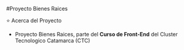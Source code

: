 #Proyecto Bienes Raices

⭐ Acerca del Proyecto

- Proyecto Bienes Raices, parte del **Curso de Front-End** del Cluster Tecnologico Catamarca (CTC)
